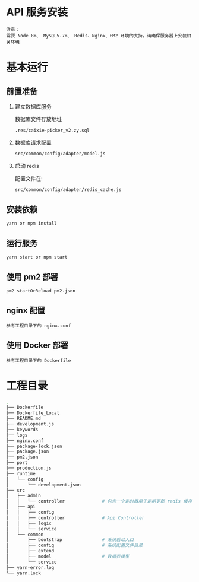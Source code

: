 # API 服务安装
    注意：
    需要 Node 8+、 MySQL5.7+、 Redis、Nginx、PM2 环境的支持，请确保服务器上安装相关环境
    
# 基本运行
## 前置准备
1. 建立数据库服务

    数据库文件存放地址
    ```bash
    .res/caixie-picker_v2.zy.sql
    ```  
 
2. 数据库请求配置
    ```bash
    src/common/config/adapter/model.js
    ```  
  
3. 启动 redis

   配置文件在: 
   
   ```bash
   src/common/config/adapter/redis_cache.js
   ```  
        
## 安装依赖

```
yarn or npm install
```

## 运行服务

```
yarn start or npm start
```

## 使用 pm2 部署

```
pm2 startOrReload pm2.json
```

## nginx 配置
    参考工程目录下的 nginx.conf
    
## 使用 Docker 部署
    参考工程目录下的 Dockerfile
    
    
# 工程目录

```bash
.
├── Dockerfile
├── Dockerfile_Local
├── README.md
├── development.js
├── keywords
├── logs
├── nginx.conf
├── package-lock.json
├── package.json
├── pm2.json
├── port
├── production.js
├── runtime
│   └── config
│       └── development.json
├── src
│   ├── admin
│   │   └── controller              # 包含一个定时器用于定期更新 redis 缓存
│   ├── api
│   │   ├── config 
│   │   ├── controller              # Api Controller
│   │   ├── logic
│   │   └── service
│   └── common
│       ├── bootstrap               # 系统启动入口
│       ├── config                  # 系统配置文件目录
│       ├── extend                  
│       ├── model                   # 数据表模型
│       └── service
├── yarn-error.log
└── yarn.lock
```

